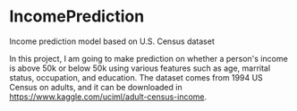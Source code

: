 # IncomePrediction
Income prediction model based on U.S. Census dataset

In this project, I am going to make prediction on whether a person's income is above 50k or below 50k using various features such as age, marrital status, occupation, and education. The dataset comes from 1994 US Census on adults, and it can be downloaded in <https://www.kaggle.com/uciml/adult-census-income>.
